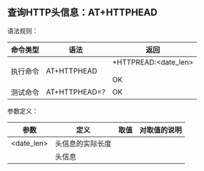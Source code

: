 ## 查询HTTP头信息：AT+HTTPHEAD

语法规则：

| 命令类型 | 语法          | 返回                                  |
| -------- | ------------- | ------------------------------------- |
| 执行命令 | AT+HTTPHEAD   | +HTTPREAD:<date_len><br><data> <br>OK |
| 测试命令 | AT+HTTPHEAD=? | OK                                    |

 

参数定义：

| 参数       | 定义             | 取值 | 对取值的说明 |
| ---------- | ---------------- | ---- | ------------ |
| <date_len> | 头信息的实际长度 |      |              |
| <data>     | 头信息           |      |              |

 
